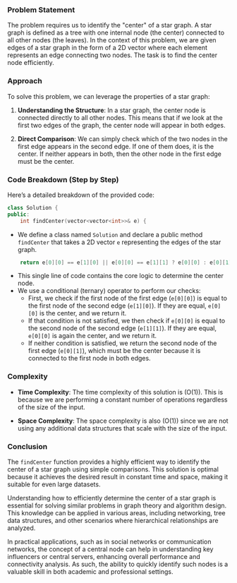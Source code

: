 ### Problem Statement

The problem requires us to identify the "center" of a star graph. A star graph is defined as a tree with one internal node (the center) connected to all other nodes (the leaves). In the context of this problem, we are given edges of a star graph in the form of a 2D vector where each element represents an edge connecting two nodes. The task is to find the center node efficiently.

### Approach

To solve this problem, we can leverage the properties of a star graph:

1. **Understanding the Structure**: In a star graph, the center node is connected directly to all other nodes. This means that if we look at the first two edges of the graph, the center node will appear in both edges.

2. **Direct Comparison**: We can simply check which of the two nodes in the first edge appears in the second edge. If one of them does, it is the center. If neither appears in both, then the other node in the first edge must be the center.

### Code Breakdown (Step by Step)

Here’s a detailed breakdown of the provided code:

```cpp
class Solution {
public:
    int findCenter(vector<vector<int>>& e) {
```
- We define a class named `Solution` and declare a public method `findCenter` that takes a 2D vector `e` representing the edges of the star graph.

```cpp
    return e[0][0] == e[1][0] || e[0][0] == e[1][1] ? e[0][0] : e[0][1];
```
- This single line of code contains the core logic to determine the center node. 
- We use a conditional (ternary) operator to perform our checks:
  - First, we check if the first node of the first edge (`e[0][0]`) is equal to the first node of the second edge (`e[1][0]`). If they are equal, `e[0][0]` is the center, and we return it.
  - If that condition is not satisfied, we then check if `e[0][0]` is equal to the second node of the second edge (`e[1][1]`). If they are equal, `e[0][0]` is again the center, and we return it.
  - If neither condition is satisfied, we return the second node of the first edge (`e[0][1]`), which must be the center because it is connected to the first node in both edges.

### Complexity

- **Time Complexity**: The time complexity of this solution is \(O(1)\). This is because we are performing a constant number of operations regardless of the size of the input.
  
- **Space Complexity**: The space complexity is also \(O(1)\) since we are not using any additional data structures that scale with the size of the input.

### Conclusion

The `findCenter` function provides a highly efficient way to identify the center of a star graph using simple comparisons. This solution is optimal because it achieves the desired result in constant time and space, making it suitable for even large datasets.

Understanding how to efficiently determine the center of a star graph is essential for solving similar problems in graph theory and algorithm design. This knowledge can be applied in various areas, including networking, tree data structures, and other scenarios where hierarchical relationships are analyzed.

In practical applications, such as in social networks or communication networks, the concept of a central node can help in understanding key influencers or central servers, enhancing overall performance and connectivity analysis. As such, the ability to quickly identify such nodes is a valuable skill in both academic and professional settings.